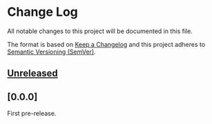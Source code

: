 # Change Log
All notable changes to this project will be documented in this file.

The format is based on [Keep a Changelog](http://keepachangelog.com/en/1.0.0/)
and this project adheres to [Semantic Versioning (SemVer)](http://semver.org/).

## [Unreleased]

## [0.0.0]

First pre-release.


[Unreleased]: https://github.com/allianz/MergeBot/tree/main